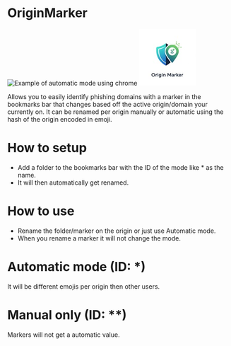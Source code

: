 # OriginMarker

![Example of automatic mode using chrome](Chrome.png) ![icon](icon.jpg)

Allows you to easily identify phishing domains with a marker in the bookmarks bar that changes based off the active origin/domain your currently on.
It can be renamed per origin manually or automatic using the hash of the origin encoded in emoji.

# How to setup

- Add a folder to the bookmarks bar with the ID of the mode like \* as the name.
- It will then automatically get renamed.

# How to use

- Rename the folder/marker on the origin or just use Automatic mode.
- When you rename a marker it will not change the mode.

# Automatic mode (ID: \*)

It will be different emojis per origin then other users.

# Manual only (ID: \*\*)

Markers will not get a automatic value.
